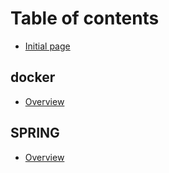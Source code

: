 # Table of contents

* [Initial page](README.md)

## docker

* [Overview](docker/overview.md)

## SPRING

* [Overview](spring/overview.md)

